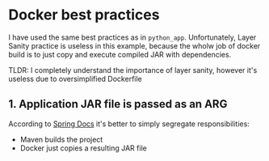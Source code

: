 # Docker best practices

I have used the same best practices as in `python_app`. Unfortunately, Layer
Sanity practice is useless in this example, because the wholw job of docker
build is to just copy and execute compiled JAR with dependencies.

TLDR: I completely understand the importance of layer sanity, however it's
useless due to oversimplified Dockerfile

## 1. Application JAR file is passed as an ARG

According to [Spring Docs](https://spring.io/guides/topicals/spring-boot-docker)
it's better to simply segregate responsibilities:

- Maven builds the project
- Docker just copies a resulting JAR file
